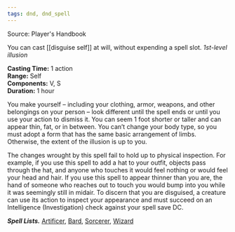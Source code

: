 ```yaml
---
tags: dnd, dnd_spell
---
```

Source: Player's Handbook

You can cast [[disguise self]] at will, without expending a spell slot.
_1st-level illusion_

**Casting Time:** 1 action  
**Range:** Self  
**Components:** V, S  
**Duration:** 1 hour

You make yourself – including your clothing, armor, weapons, and other belongings on your person – look different until the spell ends or until you use your action to dismiss it. You can seem 1 foot shorter or taller and can appear thin, fat, or in between. You can’t change your body type, so you must adopt a form that has the same basic arrangement of limbs. Otherwise, the extent of the illusion is up to you.

The changes wrought by this spell fail to hold up to physical inspection. For example, if you use this spell to add a hat to your outfit, objects pass through the hat, and anyone who touches it would feel nothing or would feel your head and hair. If you use this spell to appear thinner than you are, the hand of someone who reaches out to touch you would bump into you while it was seemingly still in midair. To discern that you are disguised, a creature can use its action to inspect your appearance and must succeed on an Intelligence (Investigation) check against your spell save DC.

**_Spell Lists._** [Artificer](http://dnd5e.wikidot.com/spells:artificer), [Bard](http://dnd5e.wikidot.com/spells:bard), [Sorcerer](http://dnd5e.wikidot.com/spells:sorcerer), [Wizard](http://dnd5e.wikidot.com/spells:wizard)
